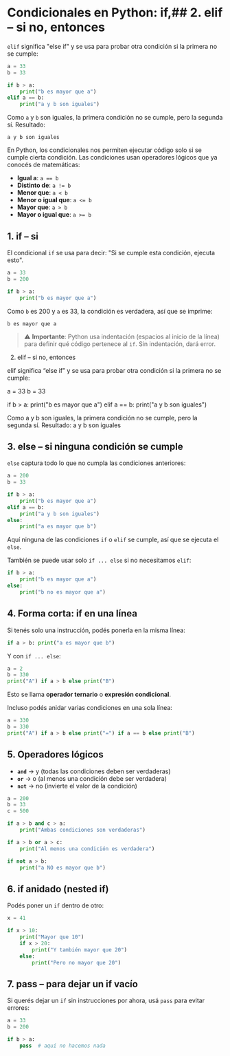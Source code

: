 # Condicionales en Python: if,## 2. elif – si no, entonces

`elif` significa "else if" y se usa para probar otra condición si la primera no se cumple:

```python
a = 33
b = 33

if b > a:
    print("b es mayor que a")
elif a == b:
    print("a y b son iguales")
```

Como `a` y `b` son iguales, la primera condición no se cumple, pero la segunda sí. Resultado:
```
a y b son iguales
```
En Python, los condicionales nos permiten ejecutar código solo si se cumple cierta condición. Las condiciones usan operadores lógicos que ya conocés de matemáticas:

- **Igual a**: `a == b`
- **Distinto de**: `a != b`
- **Menor que**: `a < b`
- **Menor o igual que**: `a <= b`
- **Mayor que**: `a > b`
- **Mayor o igual que**: `a >= b`

## 1. if – si

El condicional `if` se usa para decir: "Si se cumple esta condición, ejecuta esto".

```python
a = 33
b = 200

if b > a:
    print("b es mayor que a")
```

Como `b` es 200 y `a` es 33, la condición es verdadera, así que se imprime:
```
b es mayor que a
```

> ⚠️ **Importante**: Python usa indentación (espacios al inicio de la línea) para definir qué código pertenece al `if`. Sin indentación, dará error.

2. elif – si no, entonces

elif significa “else if” y se usa para probar otra condición si la primera no se cumple:

a = 33
b = 33

if b > a:
    print("b es mayor que a")
elif a == b:
    print("a y b son iguales")


Como a y b son iguales, la primera condición no se cumple, pero la segunda sí. Resultado:
a y b son iguales

## 3. else – si ninguna condición se cumple

`else` captura todo lo que no cumpla las condiciones anteriores:

```python
a = 200
b = 33

if b > a:
    print("b es mayor que a")
elif a == b:
    print("a y b son iguales")
else:
    print("a es mayor que b")
```

Aquí ninguna de las condiciones `if` o `elif` se cumple, así que se ejecuta el `else`.

También se puede usar solo `if ... else` si no necesitamos `elif`:

```python
if b > a:
    print("b es mayor que a")
else:
    print("b no es mayor que a")
```

## 4. Forma corta: if en una línea

Si tenés solo una instrucción, podés ponerla en la misma línea:

```python
if a > b: print("a es mayor que b")
```

Y con `if ... else`:

```python
a = 2
b = 330
print("A") if a > b else print("B")
```

Esto se llama **operador ternario** o **expresión condicional**.

Incluso podés anidar varias condiciones en una sola línea:

```python
a = 330
b = 330
print("A") if a > b else print("=") if a == b else print("B")
```

## 5. Operadores lógicos

- **`and`** → y (todas las condiciones deben ser verdaderas)
- **`or`** → o (al menos una condición debe ser verdadera)  
- **`not`** → no (invierte el valor de la condición)

```python
a = 200
b = 33
c = 500

if a > b and c > a:
    print("Ambas condiciones son verdaderas")

if a > b or a > c:
    print("Al menos una condición es verdadera")

if not a > b:
    print("a NO es mayor que b")
```

## 6. if anidado (nested if)

Podés poner un `if` dentro de otro:

```python
x = 41

if x > 10:
    print("Mayor que 10")
    if x > 20:
        print("Y también mayor que 20")
    else:
        print("Pero no mayor que 20")
```

## 7. pass – para dejar un if vacío

Si querés dejar un `if` sin instrucciones por ahora, usá `pass` para evitar errores:

```python
a = 33
b = 200

if b > a:
    pass  # aquí no hacemos nada
```